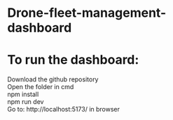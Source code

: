 # Drone-fleet-management-dashboard

# To run the dashboard:
Download the github repository\
Open the folder in cmd\
npm install\
npm run dev\
Go to: http://localhost:5173/ in browser